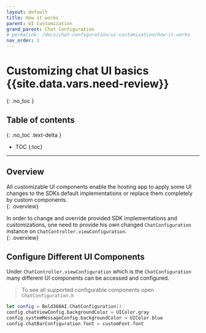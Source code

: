 ```yaml
---
layout: default
title: How it works
parent: UI Customization
grand_parent: Chat Configuration 
# permalink: /docs/chat-configuration/ui-customization/how-it-works
nav_order: 1
---
```


# Customizing chat UI basics {{site.data.vars.need-review}}
{: .no_toc }

## Table of contents
{: .no_toc .text-delta }

- TOC
{:toc}

---

## Overview
All customizable UI components enable the hosting app to apply some UI changes to the SDKs default implementations or replace them completely by custom components.   
{: .overview}   

In order to change and override provided SDK implementations and customizations, one need to provide his own changed `ChatConfiguration` instance on `ChatController.viewConfiguration`.   
{: .overview}

## Configure Different UI Components

Under `ChatController.viewConfiguration` which is the `ChatConfiguration` many different UI components can be accessed and configured.

> To see all supported configurable components open `ChatConfiguration.h`

```swift
let config = Bold360AI.ChatConfiguration()
config.chatViewConfig.backgroundColor = UIColor.gray
config.systemMessageConfig.backgroundColor = UIColor.blue
config.chatBarConfiguration.font = customFont.font
```